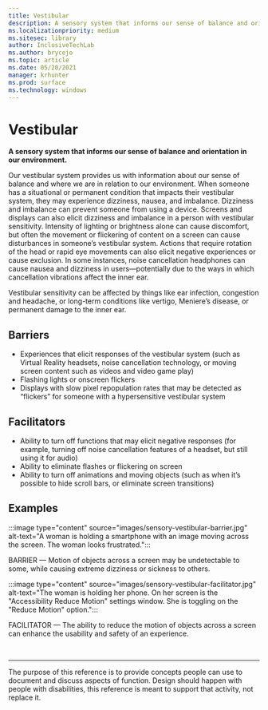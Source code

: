 ```yaml
---
title: Vestibular
description: A sensory system that informs our sense of balance and orientation in our environment 
ms.localizationpriority: medium
ms.sitesec: library
author: InclusiveTechLab
ms.author: brycejo 
ms.topic: article
ms.date: 05/20/2021
manager: krhunter
ms.prod: surface
ms.technology: windows
---
```


# Vestibular

**A sensory system that informs our sense of balance and orientation in our environment.**

Our vestibular system provides us with information about our sense of balance and where we are in relation to our environment. When someone has a situational or permanent condition that impacts their vestibular system, they may experience dizziness, nausea, and imbalance. Dizziness and imbalance can prevent someone from using a device. Screens and displays can also elicit dizziness and imbalance in a person with vestibular sensitivity. Intensity of lighting or brightness alone can cause discomfort, but often the movement or flickering of content on a screen can cause disturbances in someone’s vestibular system. Actions that require rotation of the head or rapid eye movements can also elicit negative experiences or cause exclusion. In some instances, noise cancellation headphones can cause nausea and dizziness in users—potentially due to the ways in which cancellation vibrations affect the inner ear.

Vestibular sensitivity can be affected by things like ear infection, congestion and headache, or long-term conditions like vertigo, Meniere’s disease, or permanent damage to the inner ear.

## Barriers
* Experiences that elicit responses of the vestibular system (such as Virtual Reality headsets, noise cancellation technology, or moving screen content such as videos and video game play)​
* Flashing lights or onscreen flickers​
* Displays with slow pixel repopulation rates that may be detected as “flickers” for someone with a hypersensitive vestibular system

## Facilitators
* Ability to turn off functions that may elicit negative responses (for example, turning off noise cancellation features of a headset, but still using it for audio)​
* Ability to eliminate flashes or flickering on screen​
* Ability to turn off animations and moving objects (such as when it’s possible to hide scroll bars, or eliminate screen transitions)

## Examples

:::image type="content" source="images/sensory-vestibular-barrier.jpg" alt-text="A woman is holding a smartphone with an image moving across the screen. The woman looks frustrated.":::

BARRIER — Motion of objects across a screen may be undetectable to some, while causing extreme dizziness or sickness to others. 

:::image type="content" source="images/sensory-vestibular-facilitator.jpg" alt-text="The woman is holding her phone. On her screen is the &quot;Accessibility Reduce Motion&quot; settings window. She is toggling on the &quot;Reduce Motion&quot; option.":::

FACILITATOR — The ability to reduce the motion of objects across a screen can enhance the usability and safety of an experience. 

&nbsp;

[comment]: # (Footer statement)
___
The purpose of this reference is to provide concepts people can use to document and discuss aspects of function. Design should happen with people with disabilities, this reference is meant to support that activity, not replace it. 